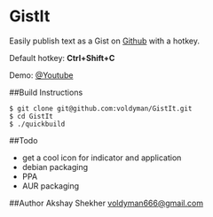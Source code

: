 GistIt
======

Easily publish text as a Gist on [Github](https://gist.github.com/) with a hotkey.

Default hotkey: **Ctrl+Shift+C**

Demo: [@Youtube](https://www.youtube.com/watch?v=k8XVSglbVqM)

##Build Instructions

    $ git clone git@github.com:voldyman/GistIt.git
    $ cd GistIt
    $ ./quickbuild
    
##Todo

* get a cool icon for indicator and application
* debian packaging
* PPA
* AUR packaging

##Author
Akshay Shekher <voldyman666@gmail.com>

